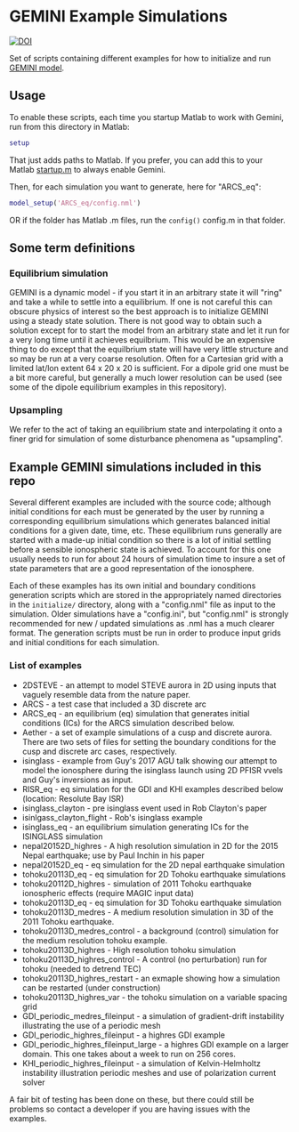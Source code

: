 # GEMINI Example Simulations

[![DOI](https://zenodo.org/badge/180855327.svg)](https://zenodo.org/badge/latestdoi/180855327)

Set of scripts containing different examples for how to initialize and run
[GEMINI model](https://github.com/gemini3d/GEMINI).

## Usage

To enable these scripts, each time you startup Matlab to work with Gemini, run from this directory in Matlab:

```matlab
setup
```

That just adds paths to Matlab.
If you prefer, you can add this to your Matlab
[startup.m](https://www.mathworks.com/help/matlab/ref/startup.html)
to always enable Gemini.

Then, for each simulation you want to generate, here for "ARCS_eq":

```matlab
model_setup('ARCS_eq/config.nml')
```

OR if the folder has Matlab .m files, run the `config()` config.m in that folder.

## Some term definitions

### Equilibrium simulation

GEMINI is a dynamic model - if you start it in an arbitrary state it will "ring" and take a while to settle into a equilibrium.  If one is not careful this can obscure physics of interest so the best approach is to initialize GEMINI using a steady state solution.  There is not good way to obtain such a solution except for to start the model from an arbitrary state and let it run for a very long time until it achieves equilbrium.  This would be an expensive thing to do except that the equilbrium state will have very little structure and so may be run at a very coarse resolution.  Often for a Cartesian grid with a limited lat/lon extent 64 x 20 x 20 is sufficient.  For a dipole grid one must be a bit more careful, but generally a much lower resolution can be used (see some of the dipole equilibrium examples in this repository).

### Upsampling

We refer to the act of taking an equilibrium state and interpolating it onto a finer grid for simulation of some disturbance phenomena as "upsampling".

## Example GEMINI simulations included in this repo

Several different examples are included with the source code; although initial conditions for each must be generated by the user by running a corresponding equilibrium simulations which generates balanced initial conditions for a given date, time, etc.
These equilibrium runs generally are started with a made-up initial condition so there is a lot of initial settling before a sensible ionospheric state is achieved.
To account for this one usually needs to run for about 24 hours of simulation time to insure a set of state parameters that are a good representation of the ionosphere.

Each of these examples has its own initial and boundary conditions generation scripts which are stored in the appropriately named directories in the `initialize/` directory, along with a "config.nml" file as input to the simulation.
Older simulations have a "config.ini", but "config.nml" is strongly recommended for new / updated simulations as .nml has a much clearer format.
The generation scripts must be run in order to produce input grids and initial conditions for each simulation.

### List of examples

* 2DSTEVE - an attempt to model STEVE aurora in 2D using inputs that vaguely resemble data from the nature paper.
* ARCS - a test case that included a 3D discrete arc
* ARCS_eq - an equilibrium (eq) simulation that generates initial conditions (ICs) for the ARCS simulation described below.
* Aether - a set of example simulations of a cusp and discrete aurora.  There are two sets of files for setting the boundary conditions for the cusp and discrete arc cases, respectively.
* isinglass - example from Guy's 2017 AGU talk showing our attempt to model the ionosphere during the isinglass launch using 2D PFISR vvels and Guy's inversions as input.
* RISR_eq - eq simulation for the GDI and KHI examples described below (location:  Resolute Bay ISR)
* isinglass_clayton - pre isinglass event used in Rob Clayton's paper
* isinlgass_clayton_flight - Rob's isinglass example
* isinglass_eq - an equilibrium simulation generating ICs for the ISINGLASS simulation
* nepal20152D_highres - A high resolution simulation in 2D for the 2015 Nepal earthquake; use by Paul Inchin in his paper
* nepal20152D_eq - eq simulation for the 2D nepal earthquake simulation
* tohoku20113D_eq - eq simulation for 2D Tohoku earthquake simulations
* tohoku20112D_highres - simulation of 2011 Tohoku earthquake ionospheric effects (require MAGIC input data)
* tohoku20113D_eq - eq simulation for 3D Tohoku earthquake simulation
* tohoku20113D_medres - A medium resolution simulation in 3D of the 2011 Tohoku earthquake.
* tohoku20113D_medres_control - a background (control) simulation for the medium resolution tohoku example.
* tohoku20113D_highres - High resolution tohoku simulation
* tohoku20113D_highres_control - A control (no perturbation) run for tohoku (needed to detrend TEC)
* tohoku20113D_highres_restart - an exmaple showing how a simulation can be restarted (under construction)
* tohoku20113D_highres_var - the tohoku simulation on a variable spacing grid
* GDI_periodic_medres_fileinput - a simulation of gradient-drift instability illustrating the use of a periodic mesh
* GDI_periodic_highres_fileinput - a highres GDI example
* GDI_periodic_highres_fileinput_large - a highres GDI example on a larger domain.  This one takes about a week to run on 256 cores.
* KHI_periodic_highres_fileinput - a simulation of Kelvin-Helmholtz instability illustration periodic meshes and use of polarization current solver

A fair bit of testing has been done on these, but there could still be problems so contact a developer if you are having issues with the examples.
